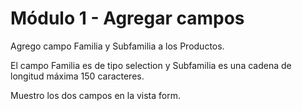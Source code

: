 # Módulo 1 - Agregar campos

Agrego campo Familia y Subfamilia a los Productos.

El campo Familia es de tipo selection y Subfamilia es una cadena de longitud máxima 150 caracteres.

Muestro los dos campos en la vista form.
